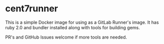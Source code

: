 # cent7runner

This is a simple Docker image for using as a GitLab Runner's image.
It has ruby 2.0 and bundler installed along with tools for building
gems.

PR's and GitHub Issues welcome if more tools are needed.

